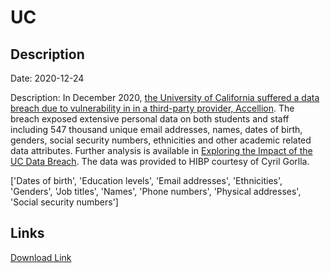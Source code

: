 # UC

## Description

Date: 2020-12-24

Description:
In December 2020, <a href="https://portswigger.net/daily-swig/uc-berkeley-confirms-data-breach-becomes-latest-victim-of-accellion-cyber-attack" target="_blank" rel="noopener">the University of California suffered a data breach due to vulnerability in in a third-party provider, Accellion</a>. The breach exposed extensive personal data on both students and staff including 547 thousand unique email addresses, names, dates of birth, genders, social security numbers, ethnicities and other academic related data attributes. Further analysis is available in <a href="https://cgorlla.github.io/project/uc" target="_blank" rel="noopener">Exploring the Impact of the UC Data Breach</a>. The data was provided to HIBP courtesy of Cyril Gorlla.


['Dates of birth', 'Education levels', 'Email addresses', 'Ethnicities', 'Genders', 'Job titles', 'Names', 'Phone numbers', 'Physical addresses', 'Social security numbers']

## Links

[Download Link](https://link-to.net/1229997/589.6365569082395/dynamic/?r=aHR0cHM6Ly93d3cubWVkaWFmaXJlLmNvbS92aWV3L2RucXlZdTJLRzBncHVKTS91bml2ZXJzaXR5b2ZjYWxpZm9ybmlhLmVkdS9maWxl)